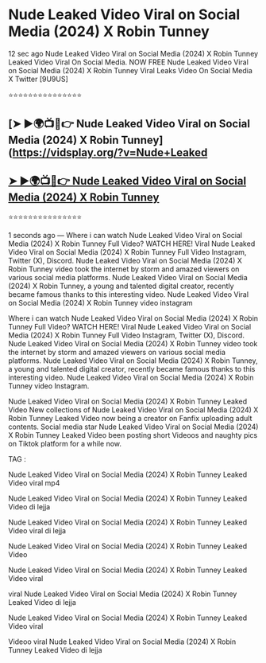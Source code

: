 ﻿# Nude Leaked Video Viral on Social Media (2024) X Robin Tunney



12 sec ago Nude Leaked Video Viral on Social Media (2024) X Robin Tunney Leaked Video Viral On Social Media. NOW FREE Nude Leaked Video Viral on Social Media (2024) X Robin Tunney Viral Leaks Video On Social Media X Twitter [9U9US]

⭐⭐⭐⭐⭐⭐⭐⭐⭐⭐⭐⭐⭐⭐⭐

## [➤ ►🌍📺📱👉 Nude Leaked Video Viral on Social Media (2024) X Robin Tunney](https://vidsplay.org/?v=Nude+Leaked

## [➤ ►🌍📺📱👉 Nude Leaked Video Viral on Social Media (2024) X Robin Tunney](https://vidsplay.org/?v=Nude+Leaked)


⭐⭐⭐⭐⭐⭐⭐⭐⭐⭐⭐⭐⭐⭐⭐



1 seconds ago — Where i can watch Nude Leaked Video Viral on Social Media (2024) X Robin Tunney Full Video? WATCH HERE! Viral Nude Leaked Video Viral on Social Media (2024) X Robin Tunney Full Video Instagram, Twitter (X), Discord. Nude Leaked Video Viral on Social Media (2024) X Robin Tunney video took the internet by storm and amazed viewers on various social media platforms. Nude Leaked Video Viral on Social Media (2024) X Robin Tunney, a young and talented digital creator, recently became famous thanks to this interesting video. Nude Leaked Video Viral on Social Media (2024) X Robin Tunney video instagram

Where i can watch Nude Leaked Video Viral on Social Media (2024) X Robin Tunney Full Video? WATCH HERE! Viral Nude Leaked Video Viral on Social Media (2024) X Robin Tunney Full Video Instagram, Twitter (X), Discord. Nude Leaked Video Viral on Social Media (2024) X Robin Tunney video took the internet by storm and amazed viewers on various social media platforms. Nude Leaked Video Viral on Social Media (2024) X Robin Tunney, a young and talented digital creator, recently became famous thanks to this interesting video. Nude Leaked Video Viral on Social Media (2024) X Robin Tunney video Instagram.

Nude Leaked Video Viral on Social Media (2024) X Robin Tunney Leaked Video New collections of Nude Leaked Video Viral on Social Media (2024) X Robin Tunney Leaked Video now being a creator on Fanfix uploading adult contents. Social media star Nude Leaked Video Viral on Social Media (2024) X Robin Tunney Leaked Video been posting short Videoos and naughty pics on Tiktok platform for a while now.

TAG :

 

Nude Leaked Video Viral on Social Media (2024) X Robin Tunney Leaked Video viral mp4

 

Nude Leaked Video Viral on Social Media (2024) X Robin Tunney Leaked Video di lejja

 

Nude Leaked Video Viral on Social Media (2024) X Robin Tunney Leaked Video viral di lejja

 

Nude Leaked Video Viral on Social Media (2024) X Robin Tunney Leaked Video

 

Nude Leaked Video Viral on Social Media (2024) X Robin Tunney Leaked Video viral

 

viral Nude Leaked Video Viral on Social Media (2024) X Robin Tunney Leaked Video di lejja

 

Nude Leaked Video Viral on Social Media (2024) X Robin Tunney Leaked Video viral

 

Videoo viral Nude Leaked Video Viral on Social Media (2024) X Robin Tunney Leaked Video di lejja